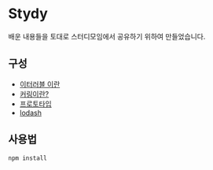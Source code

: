 # Stydy

배운 내용들을 토대로 스터디모임에서 공유하기 위하여 만들었습니다.

## 구성

* [이터러블 이란](./chapter/iterator.ipynb)
* [커링이란?](./chapter/Currying.ipynb)
* [프로토타입](./chapter/prototype.ipynb)
* [lodash](./chapter/lodash.ipynb)

## 사용법

```sh
npm install
```